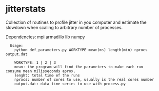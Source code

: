 # jitterstats
Collection of routines to profile jitter in you computer and estimate the slowdown when scaling to arbitrary number of processes.

Dependencies:
mpi
armadillo lib
numpy

```
  Usage:
    python def_parameters.py WORKTYPE mean(ms) length(min) nprocs output.dat
    
    WORKTYPE: 1 | 2 | 3
    mean: the program will find the parameters to make each run consume mean milisseconds aprox.
    lenght: total time of the runs
    nprocs: number of cores to use, usually is the real cores number
    output.dat: data time series to use with process.py
```
